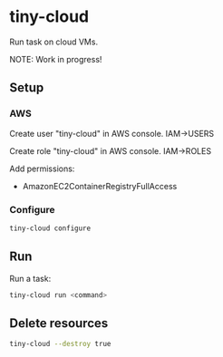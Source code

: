 
# tiny-cloud

Run task on cloud VMs.

NOTE: Work in progress!

## Setup

### AWS

Create user "tiny-cloud" in AWS console. IAM->USERS

Create role "tiny-cloud" in AWS console. IAM->ROLES

Add permissions:

- AmazonEC2ContainerRegistryFullAccess

### Configure

``` bash
tiny-cloud configure
```

## Run

Run a task:

``` bash
tiny-cloud run <command>
```

## Delete resources

``` bash
tiny-cloud --destroy true
```
